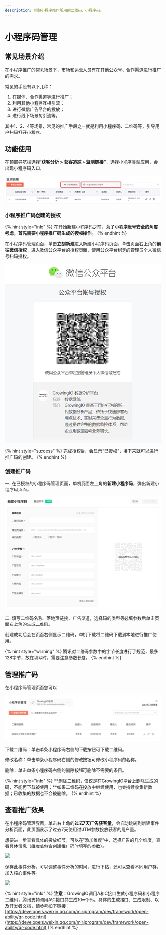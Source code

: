 ```yaml
---
description: 创建小程序推广所用的二维码、小程序码。
---
```


# 小程序码管理

## 常见场景介绍 <a id="chang-jian-chang-jing-jie-shao"></a>

在小程序推广的常见场景下，市场和运营人员有在其他公众号、合作渠道进行推广的需求。

常见的手段有以下几种：

1. 在媒体、合作渠道等进行推广；
2. 利用其他小程序互相引流；
3. 进行微信广告平台的投放；
4. 进行线下场景的引流等。‌

其中1、2、4等场景，常见的推广手段之一就是利用小程序码、二维码等，引导用户扫码打开小程序。‌

## 功能使用 <a id="gong-neng-shi-yong-shuo-ming"></a>

‌在顶部导航栏选择“**获客分析 &gt; 获客追踪 &gt; 监测链接”**，选择小程序类型应用，会出现小程序码入口。

![](../../../../../.gitbook/assets/image.png)

### 小程序推广码创建的授权 <a id="di-yi-bu-jin-hang-xiao-cheng-xu-tui-guang-ma-chuang-jian-de-shou-quan-cao-zuo"></a>

{% hint style="info" %}
在开始新建小程序码之前，**为了小程序账号安全的角度考虑，首先需要小程序推广码生成的授权操作。**
{% endhint %}

在小程序码管理页面，单击**立刻新建**进入新建小程序码页面，单击页面右上角的**前往微信授权**，进入微信公众平台的授权页面，使用公众平台绑定的管理员个人微信号扫码授权。

![](../../../../../.gitbook/assets/wei-xin-sao-ma-shou-quan.png)

{% hint style="success" %}
完成授权后，会显示“已授权”，接下来就可以进行推广码的创建。‌
{% endhint %}

### 创建推广码

一. 在已授权的小程序码管理页面，单机页面左上角的**新建小程序码**，弹出新建小程序码页面。

![](../../../../../.gitbook/assets/chuang-jian-tui-guang-ma.png)

二. 填写二维码名称、落地页链接、广告渠道，选择码的类型等必填参数后单击页面右上角的生成二维码。

创建成功后会在页面右侧显示二维码，单机下载将二维码下载到本地进行推广使用。

{% hint style="warning" %}
腾讯对二维码参数中的字节长度进行了规范，最多128字节，故在填写时，需要注意参数长度。‌
{% endhint %}

## 管理推广码

在小程序码管理页面您可以

![](../../../../../.gitbook/assets/guan-li-xiao-cheng-xu-tui-guang-ma.png)

下载二维码：单击单条小程序码右侧的下载按钮可下载二维码。

修改名称：单击单条小程序码右侧的修改按钮可修改小程序码的名称。

删除：单击单条小程序码右侧的删除按钮可删除不需要的条目。

{% hint style="info" %}
**删除二维码，仅仅是在GrowingIO平台上删除生成的码，不能再下载被使用；**如果二维码在投放中继续使用，也会持续收集新数据；已收集的数据也不会被删除。
{% endhint %}

## 查看推广效果

在小程序码管理界面，单击右上角的**过去7天广告获客量**，会自动跳转到新建事件分析页面，此页面展示了过去7天使用过UTM参数投放获客的用户量。

想要进一步查看具体的投放细节，可以在“添加维度”中，选择广告的几个维度，查看具体信息（维度值包含创建推广码时填写的参数）。

![](https://docs.growingio.com/.gitbook/assets/-LGNxeGABUADKiTWTaEM-LMgq7UBb6BOpnVYXuBd-LMgrVSJ2jSg2pAzcBlW7FC838F9-11F0-4729-B239-8E7DA61068ED.png)

保存此事件分析，可以调整事件分析的时间，进行下钻，还可以查看不同用户群，加入核心事件等。‌

![](https://docs.growingio.com/.gitbook/assets/-LGNxeGABUADKiTWTaEM-LMgq7UBb6BOpnVYXuBd-LMgr_HGgOVe52KM7fZT820C07B2-3F38-40F7-9DCF-82C9EFEC1EB8.png)

{% hint style="info" %}
**注意**：GrowingIO调用A和C接口生成小程序码和小程序二维码，腾讯支持调用A\C接口共生成10w个码。具体的生成接口、生成限制、以及开发者文档，请参考如下链接：[https://developers.weixin.qq.com/miniprogram/dev/framework/open-ability/qr-code.html](https://developers.weixin.qq.com/miniprogram/dev/framework/open-ability/qr-code.html)​‌
{% endhint %}

